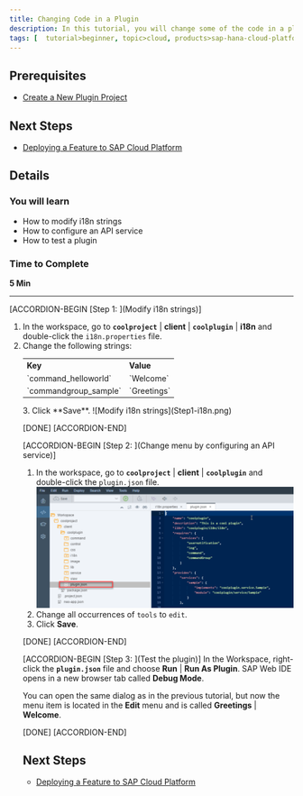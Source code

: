 ```yaml
---
title: Changing Code in a Plugin
description: In this tutorial, you will change some of the code in a plugin, and see how to configure an API service.
tags: [  tutorial>beginner, topic>cloud, products>sap-hana-cloud-platform, products>sap-web-ide ]
---
```


## Prerequisites  
 - [Create a New Plugin Project](http://www.sap.com/developer/tutorials/webide-sdk-helloworld1.html)


## Next Steps
- [Deploying a Feature to SAP Cloud Platform](http://www.sap.com/developer/tutorials/webide-sdk-helloworld3.html)

## Details
### You will learn  
  - How to modify i18n strings
  - How to configure an API service
  - How to test a plugin  

### Time to Complete
**5 Min**

---

[ACCORDION-BEGIN [Step 1: ](Modify i18n strings)]
1. In the workspace, go to **`coolproject`** | **client** | **`coolplugin`** | **i18n** and double-click the `i18n.properties` file.
2. Change the following strings:<table><tbody><tr><th>Key</th><th>Value</th></tr>
<tr><td>`command_helloworld`</td><td>`Welcome`</td></tr>
<tr><td>`commandgroup_sample`</td><td>`Greetings`</td></tr></tbody></table>  
3. Click **Save**.
  ![Modify i18n strings](Step1-i18n.png)

[DONE]
[ACCORDION-END]

[ACCORDION-BEGIN [Step 2: ](Change menu by configuring an API service)]
1. In the workspace, go to **`coolproject`** | **client** | **`coolplugin`** and double-click the `plugin.json` file.
![Modify i18n strings](Step2-pluginjson.png)
2. Change all occurrences of `tools` to `edit`.                
3. Click **Save**.

[DONE]
[ACCORDION-END]


[ACCORDION-BEGIN [Step 3: ](Test the plugin)]
In the Workspace, right-click the **`plugin.json`** file and choose **Run** | **Run As Plugin**.
SAP Web IDE opens in a new browser tab called **Debug Mode**.

You can open the same dialog as in the previous tutorial, but now the menu item is located in the **Edit** menu and is called **Greetings** | **Welcome**.


[DONE]
[ACCORDION-END]

## Next Steps
- [Deploying a Feature to SAP Cloud Platform](http://www.sap.com/developer/tutorials/webide-sdk-helloworld3.html)
